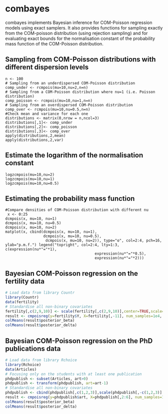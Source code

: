 combayes
========

combayes implements Bayesian inference for COM-Poisson regression models using exact samplers. It also provides functions for sampling exactly from the COM-poisson distribution (using rejection sampling) and for evaluating exact bounds for the normalisation constant of the probability mass function of the COM-Poisson distribution.



Sampling from COM-Poisson distributions with different dispersion levels
---------------------
```{r eval=FALSE}
n <- 100
# Sampling from an underdispersed COM-Poisson distribution
comp_under <- rcmpois(mu=10,nu=2,n=n)
# Sampling from a COM-Poisson distribution where nu=1 (i.e. Poisson distribution)
comp_poisson <- rcmpois(mu=10,nu=1,n=n)
# Sampling from an overdispersed COM-Poisson distribution
comp_over <- rcmpois(mu=10,nu=0.5,n=n)
#Check mean and variance for each one
distributions <- matrix(0,nrow = n,ncol=3)
distributions[,1]<- comp_under
distributions[,2]<- comp_poisson 
distributions[,3]<- comp_over
apply(distributions,2,mean)
apply(distributions,2,var)
```

Estimate the logarithm of the normalisation constant 
----------------
```{r eval=FALSE}
logzcmpois(mu=10,nu=2)
logzcmpois(mu=10,nu=1)
logzcmpois(mu=10,nu=0.5)
```

Estimating the probability mass function 
-----------------------
```{r eval=FALSE}
#Compare densities of COM-Poisson distribution with different nu
 x <- 0:25
dcmpois(x, mu=10, nu=1)
dcmpois(x, mu=10, nu=0.5)
dcmpois(x, mu=10, nu=2)
matplot(x, cbind(dcmpois(x, mu=10, nu=1),
                 dcmpois(x, mu=10, nu=0.5),
                  dcmpois(x, mu=10, nu=2)), type="o", col=2:4, pch=16, ylab="p.m.f.") legend("topright", col=2:4, lty=1:3, c(expression(nu*"="*1),
                                        expression(nu*"="*0.5),
                                        expression(nu*"="*2)))
```


Bayesian COM-Poisson regression on the fertility data
-----------------


```r
# Load data from library Countr
library(Countr)
data(fertility)
# Standardise all non-binary covariates
fertility[,c(2,9,10)] <- scale(fertility[,c(2,9,10)],center=TRUE,scale=TRUE)
result <- cmpoisreg(y=fertility$Y, X=fertility[,-11], num_samples=1e4, burnin=1e3)
colMeans(result$posterior_beta)
colMeans(result$posterior_delta)
```

Bayesian COM-Poisson regression on the PhD publications data
----------------


```r
# Load data from library Rchoice
library(Rchoice)
data(Articles)
# Focusing only on the students with at least one publication
phdpublish <- subset(Articles, art>0)
phdpublish <- transform(phdpublish, art=art-1)
# Standardise all non-binary covariates
phdpublish <- cbind(phdpublish[,c(1,2,3)],scale(phdpublish[,-c(1,2,3)],center=TRUE,scale=TRUE))
result <- cmpoisreg(y=phdpublish$art, X=phdpublish[,2:6], num_samples=1e4, burnin=1e3,prior_var_beta=diag(6),prior_var_delta=diag(6))
colMeans(result$posterior_beta)
colMeans(result$posterior_delta)
```
